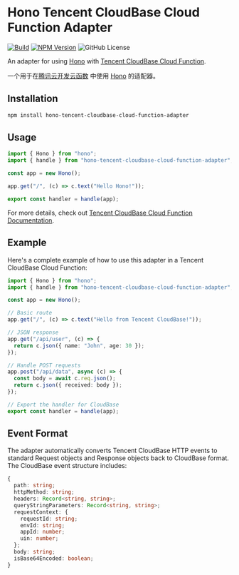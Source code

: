 # Hono Tencent CloudBase Cloud Function Adapter

[![Build](https://github.com/zsnmwy/hono-tencent-cloudbase-cloud-function-adapter/actions/workflows/build.yml/badge.svg)](https://github.com/zsnmwy/hono-tencent-cloudbase-cloud-function-adapter/actions/workflows/build.yml)
[![NPM Version](https://img.shields.io/npm/v/hono-tencent-cloudbase-cloud-function-adapter)](https://www.npmjs.com/package/hono-tencent-cloudbase-cloud-function-adapter)
![GitHub License](https://img.shields.io/github/license/zsnmwy/hono-tencent-cloudbase-cloud-function-adapter)

An adapter for using [Hono](https://hono.dev) with [Tencent CloudBase Cloud Function](https://docs.cloudbase.net/service/access-cloud-function).

一个用于在[腾讯云开发云函数](https://docs.cloudbase.net/service/access-cloud-function) 中使用 [Hono](https://hono.dev) 的适配器。

## Installation

```bash
npm install hono-tencent-cloudbase-cloud-function-adapter
```

## Usage

```typescript
import { Hono } from "hono";
import { handle } from "hono-tencent-cloudbase-cloud-function-adapter";

const app = new Hono();

app.get("/", (c) => c.text("Hello Hono!"));

export const handler = handle(app);
```

For more details, check out [Tencent CloudBase Cloud Function Documentation](https://docs.cloudbase.net/service/access-cloud-function).

## Example

Here's a complete example of how to use this adapter in a Tencent CloudBase Cloud Function:

```typescript
import { Hono } from "hono";
import { handle } from "hono-tencent-cloudbase-cloud-function-adapter";

const app = new Hono();

// Basic route
app.get("/", (c) => c.text("Hello from Tencent CloudBase!"));

// JSON response
app.get("/api/user", (c) => {
  return c.json({ name: "John", age: 30 });
});

// Handle POST requests
app.post("/api/data", async (c) => {
  const body = await c.req.json();
  return c.json({ received: body });
});

// Export the handler for CloudBase
export const handler = handle(app);
```

## Event Format

The adapter automatically converts Tencent CloudBase HTTP events to standard Request objects and Response objects back to CloudBase format. The CloudBase event structure includes:

```typescript
{
  path: string;
  httpMethod: string;
  headers: Record<string, string>;
  queryStringParameters: Record<string, string>;
  requestContext: {
    requestId: string;
    envId: string;
    appId: number;
    uin: number;
  };
  body: string;
  isBase64Encoded: boolean;
}
```
